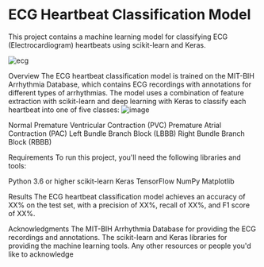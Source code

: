 # ECG Heartbeat Classification Model
This project contains a machine learning model for classifying ECG (Electrocardiogram) heartbeats using scikit-learn and Keras.

![ecg](https://user-images.githubusercontent.com/88907921/219906705-e3247687-0fd5-450d-b8df-36bdb4ea158e.PNG)

Overview
The ECG heartbeat classification model is trained on the MIT-BIH Arrhythmia Database, which contains ECG recordings with annotations for different types of arrhythmias. The model uses a combination of feature extraction with scikit-learn and deep learning with Keras to classify each heartbeat into one of five classes:
![image](https://user-images.githubusercontent.com/88907921/219906694-53add529-c5aa-4292-9111-483abc92a74e.png)

Normal
Premature Ventricular Contraction (PVC)
Premature Atrial Contraction (PAC)
Left Bundle Branch Block (LBBB)
Right Bundle Branch Block (RBBB)

Requirements
To run this project, you'll need the following libraries and tools:

Python 3.6 or higher
scikit-learn
Keras
TensorFlow
NumPy
Matplotlib

Results
The ECG heartbeat classification model achieves an accuracy of XX% on the test set, with a precision of XX%, recall of XX%, and F1 score of XX%.

Acknowledgments
The MIT-BIH Arrhythmia Database for providing the ECG recordings and annotations.
The scikit-learn and Keras libraries for providing the machine learning tools.
Any other resources or people you'd like to acknowledge
